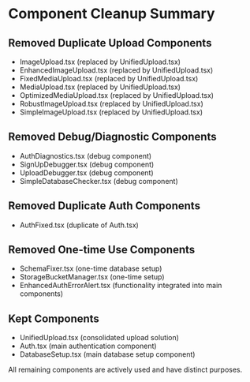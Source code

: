 # Component Cleanup Summary

## Removed Duplicate Upload Components
- ImageUpload.tsx (replaced by UnifiedUpload.tsx)
- EnhancedImageUpload.tsx (replaced by UnifiedUpload.tsx)
- FixedMediaUpload.tsx (replaced by UnifiedUpload.tsx)
- MediaUpload.tsx (replaced by UnifiedUpload.tsx)
- OptimizedMediaUpload.tsx (replaced by UnifiedUpload.tsx)
- RobustImageUpload.tsx (replaced by UnifiedUpload.tsx)
- SimpleImageUpload.tsx (replaced by UnifiedUpload.tsx)

## Removed Debug/Diagnostic Components
- AuthDiagnostics.tsx (debug component)
- SignUpDebugger.tsx (debug component)
- UploadDebugger.tsx (debug component)
- SimpleDatabaseChecker.tsx (debug component)

## Removed Duplicate Auth Components
- AuthFixed.tsx (duplicate of Auth.tsx)

## Removed One-time Use Components
- SchemaFixer.tsx (one-time database setup)
- StorageBucketManager.tsx (one-time setup)
- EnhancedAuthErrorAlert.tsx (functionality integrated into main components)

## Kept Components
- UnifiedUpload.tsx (consolidated upload solution)
- Auth.tsx (main authentication component)
- DatabaseSetup.tsx (main database setup component)

All remaining components are actively used and have distinct purposes.